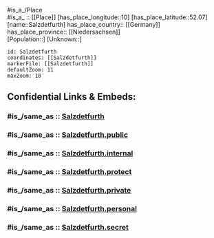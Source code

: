 ﻿---
confidential: public
isDeleted: false
location:
- 52.07
- 10
mapmarker: city
mapzoom:
- 7
- 12
SpocWebEntityId: 33898
tags:
- geo/City
type: City
---

#is_a_/Place  
#is_a_ :: [[Place]] 
[has_place_longitude::10] 
[has_place_latitude::52.07] 
[name::Salzdetfurth] 
has_place_country:: [[Germany]]  
has_place_province:: [[Niedersachsen]]  
[Population::] 
[Unknown::] 


```leaflet
id: Salzdetfurth
coordinates: [[Salzdetfurth]] 
markerFile: [[Salzdetfurth]] 
defaultZoom: 11 
maxZoom: 18
```


## Confidential Links & Embeds: 

### #is_/same_as :: [Salzdetfurth](/_Standards/Earth/Continent/Europe/Europe~Central/Germany/Germany~West/Niedersachsen/counties~Niedersachsen/Hildesheim/cities~Hildesheim/Bad_Salzdetfurth/boroughs~Bad_Salzdetfurth/Salzdetfurth.md) 

### #is_/same_as :: [Salzdetfurth.public](/_public/Earth/Continent/Europe/Europe~Central/Germany/Germany~West/Niedersachsen/counties~Niedersachsen/Hildesheim/cities~Hildesheim/Bad_Salzdetfurth/boroughs~Bad_Salzdetfurth/Salzdetfurth.public.md) 

### #is_/same_as :: [Salzdetfurth.internal](/_internal/Earth/Continent/Europe/Europe~Central/Germany/Germany~West/Niedersachsen/counties~Niedersachsen/Hildesheim/cities~Hildesheim/Bad_Salzdetfurth/boroughs~Bad_Salzdetfurth/Salzdetfurth.internal.md) 

### #is_/same_as :: [Salzdetfurth.protect](/_protect/Earth/Continent/Europe/Europe~Central/Germany/Germany~West/Niedersachsen/counties~Niedersachsen/Hildesheim/cities~Hildesheim/Bad_Salzdetfurth/boroughs~Bad_Salzdetfurth/Salzdetfurth.protect.md) 

### #is_/same_as :: [Salzdetfurth.private](/_private/Earth/Continent/Europe/Europe~Central/Germany/Germany~West/Niedersachsen/counties~Niedersachsen/Hildesheim/cities~Hildesheim/Bad_Salzdetfurth/boroughs~Bad_Salzdetfurth/Salzdetfurth.private.md) 

### #is_/same_as :: [Salzdetfurth.personal](/_personal/Earth/Continent/Europe/Europe~Central/Germany/Germany~West/Niedersachsen/counties~Niedersachsen/Hildesheim/cities~Hildesheim/Bad_Salzdetfurth/boroughs~Bad_Salzdetfurth/Salzdetfurth.personal.md) 

### #is_/same_as :: [Salzdetfurth.secret](/_secret/Earth/Continent/Europe/Europe~Central/Germany/Germany~West/Niedersachsen/counties~Niedersachsen/Hildesheim/cities~Hildesheim/Bad_Salzdetfurth/boroughs~Bad_Salzdetfurth/Salzdetfurth.secret.md)

